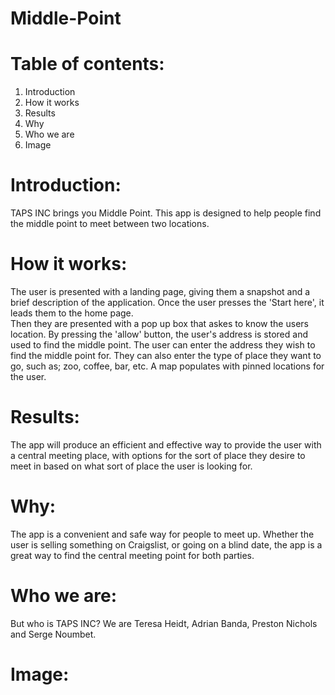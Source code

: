 # Middle-Point

# Table of contents:
1. Introduction
2. How it works
3. Results
4. Why
5. Who we are
6. Image
# Introduction:
TAPS INC brings you Middle Point. This app is designed to help people find the middle point to meet between two locations.
# How it works: 
The user is presented with a landing page, giving them a snapshot and a brief description of the application. Once the user presses the 'Start here', it leads them to the home page.  
Then they are presented with a pop up box that askes to know the users location. By pressing the 'allow' button, the user's address is stored and used to find the middle point. The user can enter the address they wish to find the middle point for. They can also enter the type of place they want to go, such as; zoo, coffee, bar, etc. A map populates with pinned locations for the user.
# Results:
The app will produce an efficient and effective way to provide the user with a central meeting place, with options for the sort of place they desire to meet in based on what sort of place the user is looking for. 
# Why:
The app is a convenient and safe way for people to meet up. Whether the user is selling something on Craigslist, or going on a blind date, the app is a great way to find the central meeting point for both parties. 
# Who we are:
But who is TAPS INC? We are Teresa Heidt, Adrian Banda, Preston Nichols and Serge Noumbet. 
# Image:



